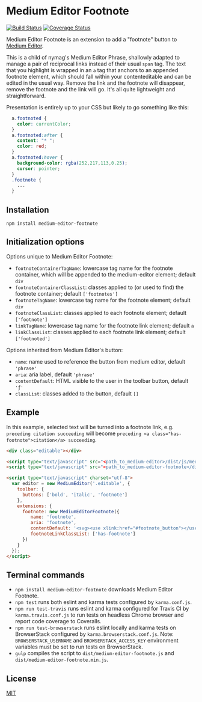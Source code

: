 # Medium Editor Footnote

[![Build Status](https://travis-ci.org/spanner/medium-editor-footnote.svg)](https://travis-ci.org/spanner/medium-editor-footnote)
[![Coverage Status](https://coveralls.io/repos/spanner/medium-editor-footnote/badge.svg?branch=master)](https://coveralls.io/r/spanner/medium-editor-footnote?branch=master)

Medium Editor Footnote is an extension to add a "footnote" button to [Medium Editor](https://github.com/yabwe/medium-editor).

This is a child of nymag's Medium Editor Phrase, shallowly adapted to manage a pair of reciprocal links instead of their usual `span` tag.
The text that you highlight is wrapped in an `a` tag that anchors to an appended footnote element, which should fall within your contenteditable and can be edited in the usual way. Remove the link and the footnote will disappear, remove the footnote and the link will go. It's all quite lightweight and straightforward.

Presentation is entirely up to your CSS but likely to go something like this:

```css
  a.footnoted {
    color: currentColor;
  }
  a.footnoted:after {
    content: "* ";
    color: red;
  }
  a.footnoted:hover {
    background-color: rgba(252,217,113,0.25);
    cursor: pointer;
  }
  .footnote {
    ...
  }
```


## Installation

```
npm install medium-editor-footnote
```


## Initialization options

Options unique to Medium Editor Footnote:

* `footnoteContainerTagName`: lowercase tag name for the footnote container, which will be appended to the medium-editor element; default `div`
* `footnoteContainerClassList`: classes applied to (or used to find) the footnote container; default `['footnotes']`
* `footnoteTagName`: lowercase tag name for the footnote element; default `div`
* `footnoteClassList`: classes applied to each footnote element; default `['footnote']`
* `linkTagName`: lowercase tag name for the footnote link element; default `a`
* `linkClassList`: classes applied to each footnote link element; default `['footnoted']`

Options inherited from Medium Editor's button:

* `name`: name used to reference the button from medium editor, default `'phrase'`
* `aria`: aria label, default `'phrase'`
* `contentDefault`: HTML visible to the user in the toolbar button, default `'ƒ'`
* `classList`: classes added to the button, default `[]`


## Example

In this example, selected text will be turned into a footnote link,
e.g. `preceding citation succeeding` will become `preceding <a class="has-footnote">citation</a> succeeding`.


```html
<div class="editable"></div>

<script type="text/javascript" src="<path_to_medium-editor>/dist/js/medium-editor.js"></script>
<script type="text/javascript" src="<path_to_medium-editor-footnote>/dist/medium-editor-footnote.js"></script>

<script type="text/javascript" charset="utf-8">
  var editor = new MediumEditor('.editable', {
    toolbar: {
      buttons: ['bold', 'italic', 'footnote']
    },
    extensions: {
      footnote: new MediumEditorFootnote({
         name: 'footnote',
         aria: 'footnote',
         contentDefault: '<svg><use xlink:href="#footnote_button"></use></svg>',
         footnoteLinkClassList: ['has-footnote']
      })
    }
  });
</script>
```

## Terminal commands

* `npm install medium-editor-footnote` downloads Medium Editor Footnote.
* `npm test` runs both eslint and karma tests configured by `karma.conf.js`.
* `npm run test-travis` runs eslint and karma configured for Travis CI by `karma.travis.conf.js` to run tests on headless Chrome browser and report code coverage to Coveralls.
* `npm run test-browserstack` runs eslint locally and karma tests on BrowserStack configured by `karma.browserstack.conf.js`. Note: `BROWSERSTACK_USERNAME` and `BROWSERSTACK_ACCESS_KEY` environment variables must be set to run tests on BrowserStack.
* `gulp` compiles the script to `dist/medium-editor-footnote.js` and `dist/medium-editor-footnote.min.js`.


## License

[MIT](https://github.com/spanner/medium-editor-footnote/blob/master/LICENSE)
